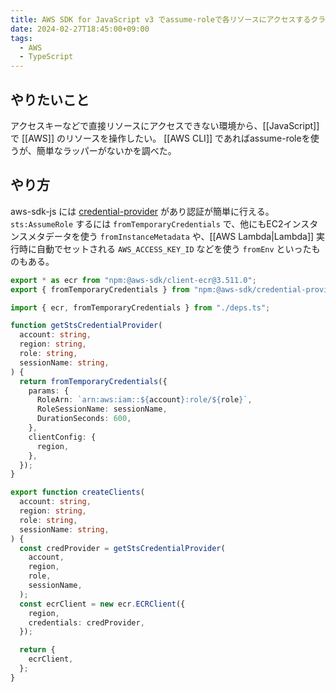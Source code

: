 ```yaml
---
title: AWS SDK for JavaScript v3 でassume-roleで各リソースにアクセスするクライアントを作る
date: 2024-02-27T18:45:00+09:00
tags:
  - AWS
  - TypeScript
---
```


## やりたいこと

アクセスキーなどで直接リソースにアクセスできない環境から、[[JavaScript]] で [[AWS]] のリソースを操作したい。
[[AWS CLI]] であればassume-roleを使うが、簡単なラッパーがないかを調べた。

## やり方

aws-sdk-js には [credential-provider](https://docs.aws.amazon.com/AWSJavaScriptSDK/v3/latest/Package/-aws-sdk-credential-providers/) があり認証が簡単に行える。
`sts:AssumeRole` するには `fromTemporaryCredentials` で、他にもEC2インスタンスメタデータを使う `fromInstanceMetadata` や、[[AWS Lambda|Lambda]] 実行時に自動でセットされる `AWS_ACCESS_KEY_ID` などを使う `fromEnv` といったものもある。

```typescript title:deps.ts
export * as ecr from "npm:@aws-sdk/client-ecr@3.511.0";
export { fromTemporaryCredentials } from "npm:@aws-sdk/credential-providers@3.511.0";
```

```typescript title:aws.ts
import { ecr, fromTemporaryCredentials } from "./deps.ts";

function getStsCredentialProvider(
  account: string,
  region: string,
  role: string,
  sessionName: string,
) {
  return fromTemporaryCredentials({
    params: {
      RoleArn: `arn:aws:iam::${account}:role/${role}`,
      RoleSessionName: sessionName,
      DurationSeconds: 600,
    },
    clientConfig: {
      region,
    },
  });
}

export function createClients(
  account: string,
  region: string,
  role: string,
  sessionName: string,
) {
  const credProvider = getStsCredentialProvider(
    account,
    region,
    role,
    sessionName,
  );
  const ecrClient = new ecr.ECRClient({
    region,
    credentials: credProvider,
  });

  return {
    ecrClient,
  };
}
```

